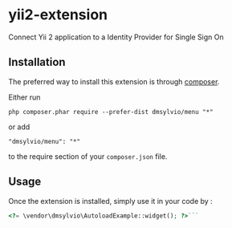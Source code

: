 yii2-extension
==============
Connect Yii 2 application to a Identity Provider for Single Sign On

Installation
------------

The preferred way to install this extension is through [composer](http://getcomposer.org/download/).

Either run

```
php composer.phar require --prefer-dist dmsylvio/menu "*"
```

or add

```
"dmsylvio/menu": "*"
```

to the require section of your `composer.json` file.


Usage
-----

Once the extension is installed, simply use it in your code by  :

```php
<?= \vendor\dmsylvio\AutoloadExample::widget(); ?>```